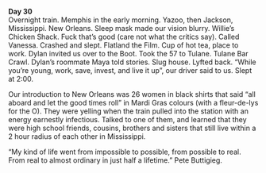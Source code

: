 **Day 30**  
Overnight train. Memphis in the early morning. Yazoo, then Jackson, Mississippi. New Orleans. Sleep mask made our vision blurry. Willie’s Chicken Shack. Fuck that’s good (care not what the critics say). Called Vanessa. Crashed and slept. Flatland the Film. Cup of hot tea, place to work. Dylan invited us over to the Boot. Took the 57 to Tulane. Tulane Bar Crawl. Dylan’s roommate Maya told stories. Slug house. Lyfted back. “While you’re young, work, save, invest, and live it up”, our driver said to us. Slept at 2:00.

Our introduction to New Orleans was 26 women in black shirts that said “all aboard and let the good times roll” in Mardi Gras colours (with a fleur-de-lys for the O). They were yelling when the train pulled into the station with an energy earnestly infectious. Talked to one of them, and learned that they were high school friends, cousins, brothers and sisters that still live within a 2 hour radius of each other in Mississippi. 

“My kind of life went from impossible to possible, from possible to real. From real to almost ordinary in just half a lifetime.” Pete Buttigieg.